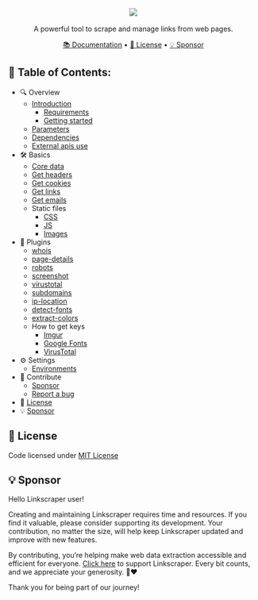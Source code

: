 <div align="center">
    <img src="https://i.imgur.com/lYz825j.png" align="center" />
    <br><br>
    A powerful tool to scrape and manage links from web pages.
</div>

<p></p>

<div align="center">
    <a href="https://kremilly.github.io/Linkscraper">📚 Documentation</a> • 
    <a href="#-license">📝 License</a> •  
    <a href="#-sponsor">💡 Sponsor</a>
</div>

## **📑 Table of Contents:**

* 🔍 Overview
  * [Introduction](https://kremilly.github.io/Linkscraper/#introduction)
    * [Requirements](https://kremilly.github.io/Linkscraper/#requirements)
    * [Getting started](https://kremilly.github.io/Linkscraper/#getting-started)
  * [Parameters](https://kremilly.github.io/Linkscraper/overview/parameters/)
  * [Dependencies](https://kremilly.github.io/Linkscraper/overview/dependencies/)
  * [External apis use](https://kremilly.github.io/Linkscraper/overview/external-apis/)
* 🛠 Basics
  * [Core data](https://kremilly.github.io/Linkscraper/basics/core)
  * [Get headers](https://kremilly.github.io/Linkscraper/basics/headers)
  * [Get cookies](https://kremilly.github.io/Linkscraper/basics/cookies)
  * [Get links](https://kremilly.github.io/Linkscraper/basics/get-links)
  * [Get emails](https://kremilly.github.io/Linkscraper/basics/get-emails/)
  * Static files
    * [CSS](https://kremilly.github.io/Linkscraper/basics/static/css/)
    * [JS](https://kremilly.github.io/Linkscraper/basics/static/js/)
    * [Images](https://kremilly.github.io/Linkscraper/basics/static/images/)
* 🧩 Plugins
  * [whois](https://kremilly.github.io/Linkscraper/plugins/whois/)
  * [page-details](https://kremilly.github.io/Linkscraper/plugins/page-details/)
  * [robots](https://kremilly.github.io/Linkscraper/plugins/robots/)
  * [screenshot](https://kremilly.github.io/Linkscraper/plugins/screenshot/)
  * [virustotal](https://kremilly.github.io/Linkscraper/plugins/virustotal/)
  * [subdomains](https://kremilly.github.io/Linkscraper/plugins/subdomains/)
  * [ip-location](https://kremilly.github.io/Linkscraper/plugins/ip-location/)
  * [detect-fonts](https://kremilly.github.io/Linkscraper/plugins/detect-fonts/)
  * [extract-colors](https://kremilly.github.io/Linkscraper/plugins/extract-colors/)
  * How to get keys
    * [Imgur](https://kremilly.github.io/Linkscraper/plugins/apis/imgur/)
    * [Google Fonts](https://kremilly.github.io/Linkscraper/plugins/apis/google-fonts/)
    * [VirusTotal](https://kremilly.github.io/Linkscraper/plugins/apis/virustotal/)
* ⚙️ Settings
  * [Environments](https://kremilly.github.io/Linkscraper/settings/env/)
* 🤝 Contribute
  * [Sponsor](https://github.com/sponsors/kremilly)
  * [Report a bug](https://github.com/kremilly/linkscraper/issues)
* 📝 [License](#-license)
* 💡 [Sponsor](#-sponsor)

## 📝 License

Code licensed under [MIT License](blob/main/LICENSE)

## 💡 Sponsor

Hello Linkscraper user!

Creating and maintaining Linkscraper requires time and resources. If you find it valuable, please consider supporting its development. Your contribution, no matter the size, will help keep Linkscraper updated and improve with new features.

By contributing, you’re helping make web data extraction accessible and efficient for everyone. [Click here](https://github.com/sponsors/kremilly) to support Linkscraper. Every bit counts, and we appreciate your generosity. 🚀❤️

Thank you for being part of our journey!
